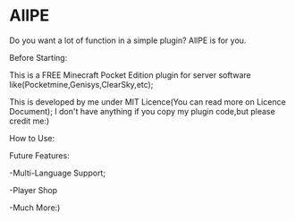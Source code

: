 # AllPE
Do you want a lot of function in a simple plugin? AllPE is for you.


Before Starting:

This is a FREE Minecraft Pocket Edition plugin for server software like(Pocketmine,Genisys,ClearSky,etc);

This is developed by me under MIT Licence(You can read more on Licence Document);
I don't have anything if you copy my plugin code,but please credit me:)

How to Use:


Future Features:

-Multi-Language Support;

-Player Shop

-Much More:)
